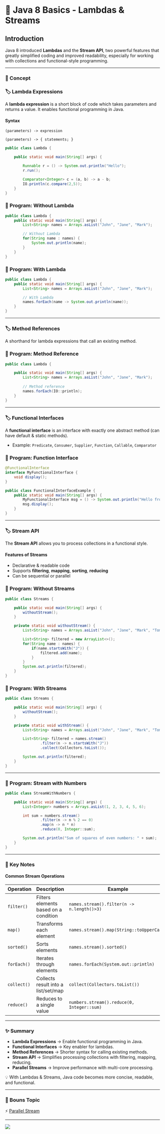 # 🚀 Java 8 Basics - Lambdas & Streams

## Introduction

Java 8 introduced **Lambdas** and the **Stream API**, two powerful features that greatly simplified coding and improved readability, especially for working with collections and functional-style programming.

---
### 📘 Concept

### 🏷️ Lambda Expressions

A **lambda expression** is a short block of code which takes parameters and returns a value. It enables functional programming in Java.

#### Syntax

```
(parameters) -> expression

(parameters) -> { statements; }
```

```java
public class Lambda {

    public static void main(String[] args) {

        Runnable r = () -> System.out.println("Hello");
        r.run();

        Comparator<Integer> c = (a, b) -> a - b;
        IO.println(c.compare(2,5));
    }
}
```

### 📝 Program: Without Lambda

```java
public class Lambda {
    public static void main(String[] args) {
        List<String> names = Arrays.asList("John", "Jane", "Mark");

        // Without Lambda
        for(String name : names) {
            System.out.println(name);
        }
    }
}
```

### 📝 Program: With Lambda

```java
public class Lambda {
    public static void main(String[] args) {
        List<String> names = Arrays.asList("John", "Jane", "Mark");

        // With Lambda
        names.forEach(name -> System.out.println(name));
    }
}
```

---

### 🏷️ Method References

A shorthand for lambda expressions that call an existing method.

### 📝 Program: Method Reference

```java
public class Lambda {

    public static void main(String[] args) {
        List<String> names = Arrays.asList("John", "Jane", "Mark");
        
        // Method reference
        names.forEach(IO::println);
    }
}
```

---

### 🏷️ Functional Interfaces

A **functional interface** is an interface with exactly one abstract method (can have default & static methods).

* Example: `Predicate`, `Consumer`, `Supplier`, `Function`, `Callable`, `Comparator`

### 📝 Program: Function Interface
```java
@FunctionalInterface
interface MyFunctionalInterface {
    void display();
}

public class FunctionalInterfaceExample {
    public static void main(String[] args) {
        MyFunctionalInterface msg = () -> System.out.println("Hello from Lambda!");
        msg.display();
    }
}
```

---

### 🏷️ Stream API

The **Stream API** allows you to process collections in a functional style.

#### Features of Streams

* Declarative & readable code
* Supports **filtering**, **mapping**, **sorting**, **reducing**
* Can be sequential or parallel

### 📝 Program: Without Streams

```java
public class Streams {

    public static void main(String[] args) {
        withoutStream();
    }

    private static void withoutStream() {
        List<String> names = Arrays.asList("John", "Jane", "Mark", "Tom");

        List<String> filtered = new ArrayList<>();
        for(String name : names) {
            if(name.startsWith("J")) {
                filtered.add(name);
            }
        }
        System.out.println(filtered);
    }
}
```

### 📝 Program: With Streams

```java
public class Streams {

    public static void main(String[] args) {
        withoutStream();
    }

    private static void withStream() {
        List<String> names = Arrays.asList("John", "Jane", "Mark", "Tom");

        List<String> filtered = names.stream()
                .filter(n -> n.startsWith("J"))
                .collect(Collectors.toList());

        System.out.println(filtered);
    }
}
```

---

### 📝 Program: Stream with Numbers

```java
public class StreamWithNumbers {

    public static void main(String[] args) {
        List<Integer> numbers = Arrays.asList(1, 2, 3, 4, 5, 6);

        int sum = numbers.stream()
                .filter(n -> n % 2 == 0)
                .map(n -> n * n)
                .reduce(0, Integer::sum);

        System.out.println("Sum of squares of even numbers: " + sum);
    }
}
```

---

### 📌 Key Notes️

#### Common Stream Operations

| Operation   | Description                           | Example                                    |
| ----------- | ------------------------------------- | ------------------------------------------ |
| `filter()`  | Filters elements based on a condition | `names.stream().filter(n -> n.length()>3)` |
| `map()`     | Transforms each element               | `names.stream().map(String::toUpperCase)`  |
| `sorted()`  | Sorts elements                        | `names.stream().sorted()`                  |
| `forEach()` | Iterates through elements             | `names.forEach(System.out::println)`       |
| `collect()` | Collects result into a list/set/map   | `collect(Collectors.toList())`             |
| `reduce()`  | Reduces to a single value             | `numbers.stream().reduce(0, Integer::sum)` |

---

### ✨ Summary

* **Lambda Expressions** → Enable functional programming in Java.
* **Functional Interfaces** → Key enabler for lambdas.
* **Method References** → Shorter syntax for calling existing methods.
* **Stream API** → Simplifies processing collections with filtering, mapping, reducing.
* **Parallel Streams** → Improve performance with multi-core processing.

💡 With Lambdas & Streams, Java code becomes more concise, readable, and functional.

---

### 🌟 Bouns Topic
⚡  [Parallel Stream](parallel)

---

[![](https://img.shields.io/badge/Go_Back-🔙-d6cadd?style=for-the-badge&labelColor=d6cadd)](../../../../../../course-docs/TABLE_CONTENT_README.md)

